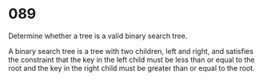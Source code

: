 [_metadata_:difficulty]:-  "Medium"
[_metadata_:asker]:-       "LinkedIn"
[_metadata_:tags]:-        "binary-search-tree"

# 089

Determine whether a tree is a valid binary search tree.

A binary search tree is a tree with two children, left and right, and satisfies the constraint that the key in the left child must be less than or equal to the root and the key in the right child must be greater than or equal to the root.
